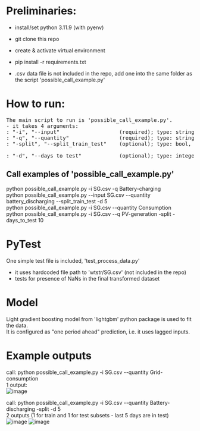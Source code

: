 # Preliminaries:
- install/set python 3.11.9 (with pyenv)
- git clone this repo
- create & activate virtual environment
- pip install -r requirements.txt

- .csv data file is not included in the repo, add one into the same folder as the script 'possible_call_example.py'

# How to run:
<pre>
The main script to run is 'possible_call_example.py'.  
- it takes 4 arguments:  
: "-i", "--input"                   (required); type: string              - the .csv file to be analyzed  
: "-q", "--quantity"                (required); type: string              - Quantity to fit / one of the column names  
: "-split", "--split_train_test"    (optional); type: bool, default=False - When True('-split'), splits the dataset into train and test subsets and shows 2 sets of graphs separately.  
                                                                          - When False('-no-split'), the model fits the whole dataset  
: "-d", "--days_to_test"            (optional); type: integer, default=4  - When '-split' argument is set, '-d' sets the number of days from the dataset to assign to the test subset  
</pre>

## Call examples of 'possible_call_example.py'
python possible_call_example.py -i SG.csv -q Battery-charging  
python possible_call_example.py --input SG.csv --quantity battery_discharging --split_train_test -d 5  
python possible_call_example.py -i SG.csv --quantity Consumption  
python possible_call_example.py -i SG.csv --q PV-generation -split -days_to_test 10  

# PyTest
One simple test file is included, 'test_process_data.py'  
- it uses hardcoded file path to 'wtstr/SG.csv' (not included in the repo)
- tests for presence of NaNs in the final transformed dataset

# Model
Light gradient boosting model from 'lightgbm' python package is used to fit the data.  
It is configured as "one period ahead" prediction, i.e. it uses lagged inputs.  

# Example outputs
call: python possible_call_example.py -i SG.csv --quantity Grid-consumption  
1 output:  
![image](https://github.com/42itshallbe/wtstr/assets/172781090/63ea8ef5-8723-443f-80db-b6ad5170ab09)

call: python possible_call_example.py -i SG.csv --quantity Battery-discharging -split -d 5  
2 outputs (1 for train and 1 for test subsets - last 5 days are in test)  
![image](https://github.com/42itshallbe/wtstr/assets/172781090/2501dc7a-d8a8-4c10-adad-0e6552ed060f)
![image](https://github.com/42itshallbe/wtstr/assets/172781090/fe596ce0-c3eb-4829-a214-7efe611ce2f7)

